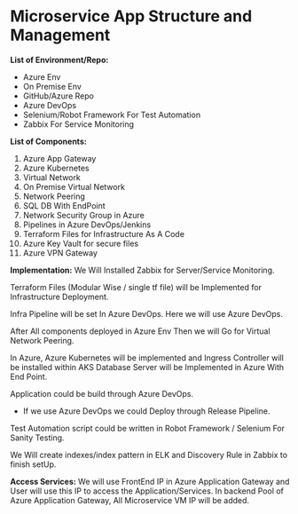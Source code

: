 # Microservice App Structure and Management

**List of Environment/Repo:**
- Azure Env
- On Premise Env
- GitHub/Azure Repo
- Azure DevOps
- Selenium/Robot Framework For Test Automation
- Zabbix For Service Monitoring

**List of Components:**
1. Azure App Gateway
2. Azure Kubernetes
3. Virtual Network
4. On Premise Virtual Network
5. Network Peering
6. SQL DB With EndPoint
7. Network Security Group in Azure
8. Pipelines in Azure DevOps/Jenkins
9. Terraform Files for Infrastructure As A Code
10. Azure Key Vault for secure files
11. Azure VPN Gateway

**Implementation:**
We Will Installed Zabbix for Server/Service Monitoring.

Terraform Files (Modular Wise / single tf file) will be Implemented for Infrastructure Deployment.

Infra Pipeline will be set In Azure DevOps. Here we will use Azure DevOps.

After All components deployed in Azure Env Then we will Go for Virtual Network Peering.

In Azure, Azure Kubernetes will be implemented and Ingress Controller will be installed within AKS
Database Server will be Implemented in Azure With End Point.

Application could be build through Azure DevOps.
- If we use Azure DevOps we could Deploy through Release Pipeline.

Test Automation script could be written in Robot Framework / Selenium For Sanity Testing.

We Will create indexes/index pattern in ELK and Discovery Rule in Zabbix to finish setUp.

**Access Services:**
We will use FrontEnd IP in Azure Application Gateway and User will use this IP to access the Application/Services.
In backend Pool of Azure Application Gateway, All Microservice VM IP will be added.



